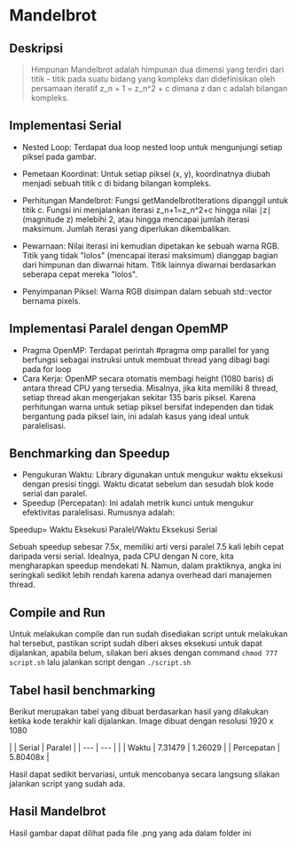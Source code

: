 # Mandelbrot

## Deskripsi

> Himpunan Mandelbrot adalah himpunan dua dimensi yang terdiri dari titik - titik pada suatu bidang yang kompleks dan didefinisikan oleh persamaan iteratif z_n + 1 = z_n^2 + c dimana z dan c adalah bilangan kompleks.


## Implementasi Serial
- Nested Loop: Terdapat dua loop nested loop untuk mengunjungi setiap piksel pada gambar.

- Pemetaan Koordinat: Untuk setiap piksel (x, y), koordinatnya diubah menjadi sebuah titik c di bidang bilangan kompleks.

- Perhitungan Mandelbrot: Fungsi getMandelbrotIterations dipanggil untuk titik c. Fungsi ini menjalankan iterasi z_n+1=z_n^2+c hingga nilai ∣z∣ (magnitude z) melebihi 2, atau hingga mencapai jumlah iterasi maksimum. Jumlah iterasi yang diperlukan dikembalikan.

- Pewarnaan: Nilai iterasi ini kemudian dipetakan ke sebuah warna RGB. Titik yang tidak "lolos" (mencapai iterasi maksimum) dianggap bagian dari himpunan dan diwarnai hitam. Titik lainnya diwarnai berdasarkan seberapa cepat mereka "lolos".

- Penyimpanan Piksel: Warna RGB disimpan dalam sebuah std::vector bernama pixels.

## Implementasi Paralel dengan OpemMP
- Pragma OpenMP: Terdapat perintah #pragma omp parallel for yang berfungsi sebagai instruksi untuk membuat thread yang dibagi bagi pada for loop
- Cara Kerja: OpenMP secara otomatis membagi height (1080 baris) di antara thread CPU yang tersedia. Misalnya, jika kita memiliki 8 thread, setiap thread akan mengerjakan sekitar 135 baris piksel. Karena perhitungan warna untuk setiap piksel bersifat independen dan tidak bergantung pada piksel lain, ini adalah kasus yang ideal untuk paralelisasi.

## Benchmarking dan Speedup
- Pengukuran Waktu: Library <chrono> digunakan untuk mengukur waktu eksekusi dengan presisi tinggi. Waktu dicatat sebelum dan sesudah blok kode serial dan paralel.
- Speedup (Percepatan): Ini adalah metrik kunci untuk mengukur efektivitas paralelisasi. Rumusnya adalah:

Speedup= Waktu Eksekusi Paralel/Waktu Eksekusi Serial

Sebuah speedup sebesar 7.5x, memiliki arti versi paralel 7.5 kali lebih cepat daripada versi serial. Idealnya, pada CPU dengan N core, kita mengharapkan speedup mendekati N. Namun, dalam praktiknya, angka ini seringkali sedikit lebih rendah karena adanya overhead dari manajemen thread.

## Compile and Run
Untuk melakukan compile dan run sudah disediakan script untuk melakukan hal tersebut, pastikan script sudah diberi akses eksekusi untuk dapat dijalankan, apabila belum, silakan beri akses dengan command ``` chmod 777 script.sh ``` lalu jalankan script dengan ``` ./script.sh ```

## Tabel hasil benchmarking
Berikut merupakan tabel yang dibuat berdasarkan hasil yang dilakukan ketika kode terakhir kali dijalankan. Image dibuat dengan resolusi 1920 x 1080

|              | Serial              | Paralel      |
| ---          | ---                 |              |
| Waktu        | 7.31479             | 1.26029      |
| Percepatan   | 5.80408x                           |

Hasil dapat sedikit bervariasi, untuk mencobanya secara langsung silakan jalankan script yang sudah ada.

## Hasil Mandelbrot
Hasil gambar dapat dilihat pada file .png yang ada dalam folder ini

